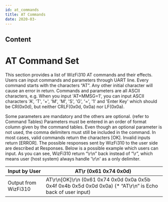 ```yaml
---
id: at_commands
title: AT Commands
date: 2020-03-
---
```



## Content
# AT Command Set

This section provides a list of WizFi310 AT commands and their effects.
Users can input commands and parameters through UART line. Every command
starts with the characters “AT”. Any other initial character will cause
an error in return. Commands and parameters are all ASCII characters,
e.g. When you input 'AT+MMSG=1', you can input ASCII characters 'A',
'T', '+', 'M', 'M', 'S', 'G', '=', '1' and 'Enter Key' which should be
CR(0x0d), but neither CRLF(0x0d, 0x0a) nor LF(0x0a).  
  
Some parameters are mandatory and the others are optional. (refer to
Command Tables) Parameters must be entered in an order of format column
given by the command tables. Even though an optional parameter is not
used, the comma delimiters must still be included in the command. In
most cases, valid commands return the characters \[OK\]. Invalid inputs
return \[ERROR\]. The possible responses sent by WizFi310 to the user
side are described at Responses. Below is a possible example which users
can input. As you can see, WizFi310 return “\\r\\n” back instead of
“\\r”, which means user (host system) always handle '\\r\\n' as a
only delimiter.  

| Input by User        | AT\\r (0x61 0x74 0x0d)                                                                                              |
| -------------------- | ------------------------------------------------------------------------------------------------------------------- |
| Output from WizFi310 | AT\\r\\n\[OK\]\\r\\n (0x61 0x74 0x0d 0x0a 0x5b 0x4f 0x4b 0x5d 0x0d 0x0a) (\* “AT\\r\\n” is Echo back of user input) |

  

